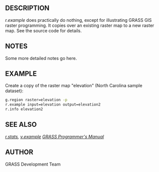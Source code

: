 ## DESCRIPTION

*r.example* does practically do nothing, except for illustrating GRASS
GIS raster programming. It copies over an existing raster map to a new
raster map. See the source code for details.

## NOTES

Some more detailed notes go here.

## EXAMPLE

Create a copy of the raster map "elevation" (North Carolina sample
dataset):

```bash
g.region raster=elevation -p
r.example input=elevation output=elevation2
r.info elevation2
```

## SEE ALSO

*[r.stats](r.stats.md), [v.example](v.example.md)* *[GRASS Programmer's
Manual](https://grass.osgeo.org/programming8/)*

## AUTHOR

GRASS Development Team
